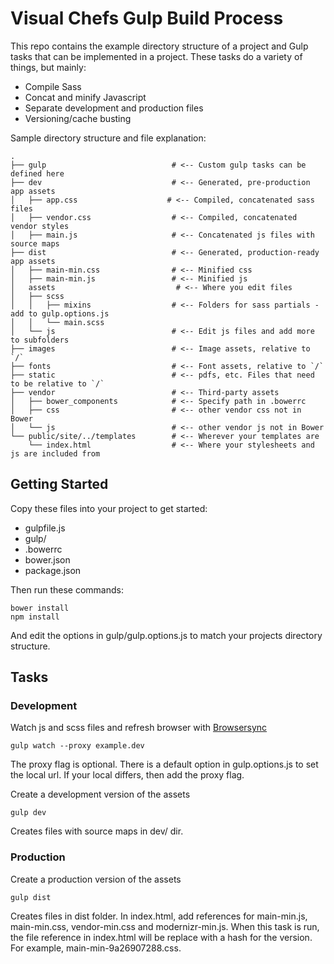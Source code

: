 # Visual Chefs Gulp Build Process
This repo contains the example directory structure of a project and Gulp tasks that can be implemented in a project. These tasks do a variety of things, but mainly: 

* Compile Sass
* Concat and minify Javascript
* Separate development and production files
* Versioning/cache busting

Sample directory structure and file explanation: 

```
.
├── gulp                            # <-- Custom gulp tasks can be defined here
├── dev                             # <-- Generated, pre-production app assets
│   ├── app.css                    # <-- Compiled, concatenated sass files
│   ├── vendor.css                  # <-- Compiled, concatenated vendor styles
│   ├── main.js                     # <-- Concatenated js files with source maps
├── dist                            # <-- Generated, production-ready app assets
│   ├── main-min.css                # <-- Minified css
│   ├── main-min.js                 # <-- Minified js
│   assets                           # <-- Where you edit files
│   ├── scss
│   │   ├── mixins                  # <-- Folders for sass partials - add to gulp.options.js
│   │   └── main.scss
│   └── js                          # <-- Edit js files and add more to subfolders
├── images                          # <-- Image assets, relative to `/`
├── fonts                           # <-- Font assets, relative to `/`
├── static                          # <-- pdfs, etc. Files that need to be relative to `/`
├── vendor                          # <-- Third-party assets
│   ├── bower_components            # <-- Specify path in .bowerrc
│   ├── css                         # <-- other vendor css not in Bower
│   └── js                          # <-- other vendor js not in Bower
└── public/site/../templates        # <-- Wherever your templates are
    └── index.html                  # <-- Where your stylesheets and js are included from
```

## Getting Started
Copy these files into your project to get started:

* gulpfile.js
* gulp/
* .bowerrc
* bower.json
* package.json

Then run these commands:
```
bower install
npm install
```

And edit the options in gulp/gulp.options.js to match your projects directory structure.

## Tasks

### Development
Watch js and scss files and refresh browser with [Browsersync](https://www.browsersync.io/)

```
gulp watch --proxy example.dev
```

The proxy flag is optional. There is a default option in gulp.options.js to set the local url. If your local differs, then add the proxy flag. 

Create a development version of the assets

```
gulp dev
```

Creates files with source maps in dev/ dir.

### Production
Create a production version of the assets

```
gulp dist
```

Creates files in dist folder. In index.html, add references for main-min.js, main-min.css, vendor-min.css and modernizr-min.js. When this task is run, the file reference in index.html will be replace with a hash for the version. For example, main-min-9a26907288.css.
